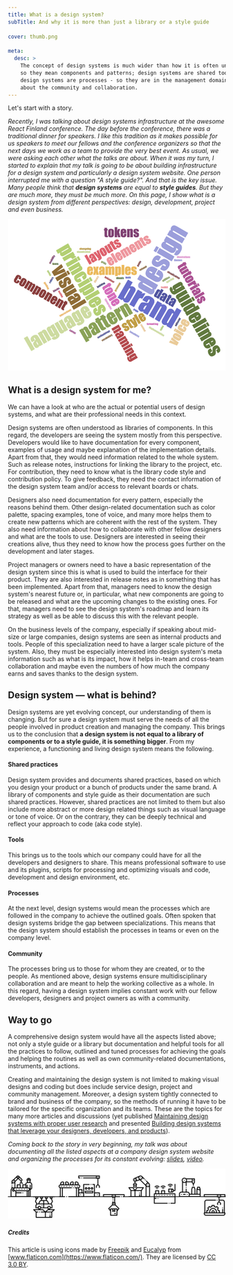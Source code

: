 ```yaml
---
title: What is a design system?
subTitle: And why it is more than just a library or a style guide

cover: thumb.png

meta:
  desc: >
    The concept of design systems is much wider than how it is often understood. Design systems are shared practices -
    so they mean components and patterns; design systems are shared tools - so they mean automations and optimizations;
    design systems are processes - so they are in the management domain; and design systems are people - so they are
    about the community and collaboration.
---
```


Let's start with a story.

<i>

Recently, I was talking about design systems infrastructure at the awesome React Finland conference. The day before the
conference, there was a traditional dinner for speakers. I like this tradition as it makes possible for us speakers to
meet our fellows and the conference organizers so that the next days we work as a team to provide the very best event. As
usual, we were asking each other what the talks are about. When it was my turn, I started to explain that my talk is
going to be about building infrastructure for a design system and particularly a design system website. One person
interrupted me with a question "A style guide?". And that is the key issue. Many people think that **design systems**
are
equal to **style guides**. But they are much more, they must be much more. On this page, I show what is a design system from
different perspectives: design, development, project and even business.

</i>

![](thumb.png)

## What is a design system for me?

We can have a look at who are the actual or potential users of design systems, and what are their professional needs in
this context.

<ProjectRoles role="developer" side="left"/><div class="clearfix">
Design systems are often understood as libraries of components. In this regard, the developers are seeing the system
mostly from this perspective. Developers would like to have documentation for every component, examples of usage and
maybe explanation of the implementation details. Apart from that, they would need information related to the whole
system. Such as release notes, instructions for linking the library to the project, etc. For contribution, they need to
know what is the library code style and contribution policy. To give feedback, they need the contact information of the design system team and/or access to relevant boards or chats.

</div>

<ProjectRoles role="designer" side="right"/><div class="clearfix">
Designers also need documentation for every pattern, especially the reasons behind them. Other design-related
documentation such as color palette, spacing examples, tone of voice, and many more helps them to create new patterns
which are coherent with the rest of the system. They also need information about how to collaborate with other fellow
designers and what are the tools to use. Designers are interested in seeing their creations alive, thus they
need to know how the process goes further on the development and later stages.

</div>

<ProjectRoles role="owner" side="left"/><div class="clearfix">
Project managers or owners need to have a basic representation of the design system since this is what is used to build the
interface for their product. They are also interested in release notes as in something that has been implemented. Apart from that, managers need to know the design system's nearest future or, in particular, what new components are going to be
released and what are the upcoming changes to the existing ones. For that, managers need to see the design system's
roadmap and learn its strategy as well as be able to discuss this with the relevant people.

</div>

<ProjectRoles role="business" side="right"/><div class="clearfix">
On the business levels of the company, especially if speaking about mid-size or large companies, design systems are seen
as internal products and tools. People of this specialization need to have a larger scale picture of the system.
Also, they must be especially interested into design system's meta information such as what is its impact, how it helps
in-team and cross-team collaboration and maybe even the numbers of how much the company earns and saves thanks to the
design system.

</div>

## Design system — what is behind?

Design systems are yet evolving concept, our understanding of them is changing. But for sure a design system must serve the
needs of all the people involved in product creation and managing the company. This brings us to the conclusion that **a design
system is not equal to a library of components or to a style guide, it is something bigger**. From my experience, a
functioning and living design system means the following.

#### Shared practices

<DsAspects aspect="shared-practices" side="left"/><div class="clearfix">
Design system provides and documents shared practices, based on which you design your product or a bunch of products under
the same brand. A library of components and style guide as their documentation are such shared practices. However,
shared practices are not limited to them but also include more abstract or more design related things such as visual
language or tone of voice. Or on the contrary, they can be deeply technical and reflect your approach to code (aka code
style).

</div>

#### Tools

<DsAspects aspect="tools" side="left"/><div class="clearfix">
This brings us to the tools which our company could have for all the developers and designers to share. This means
professional software to use and its plugins, scripts for processing and optimizing visuals and code, development and
design environment, etc.

</div>

#### Processes

<DsAspects aspect="processes" side="left"/><div class="clearfix">
At the next level, design systems would mean the processes which are followed in the company to achieve the outlined
goals. Often spoken that design systems bridge the gap between specializations. This means that the design system should
establish the processes in teams or even on the company level.

</div>

#### Community

<DsAspects aspect="community" side="left"/><div class="clearfix">
The processes bring us to those for whom they are created, or to the people. As mentioned above, design systems ensure multidisciplinary collaboration and are meant to help the working collective as a whole. In this regard, having a design
system implies constant work with our fellow developers, designers and project owners as with a community.

</div>

## Way to go

A comprehensive design system would have all the aspects listed above; not only a style guide or a library but
documentation and helpful tools for all the practices to follow, outlined and tuned processes for achieving the goals and
helping the routines as well as own community-related documentations, instruments, and actions.

Creating and maintaining the design system is not limited to making visual designs and coding but does include service
design, project and community management. Moreover, a design system tightly connected to brand and business of the company, so the
methods of running it have to be tailored for the specific organization and its teams. These are the topics for
many more articles and discussions (yet published [Maintaining design systems with proper user
research](https://medium.com/elisa-design/maintaining-design-systems-with-user-research-3ba5feafc336) and presented
[Building design systems that leverage your designers, developers, and
products](http://varya.me/design-systems-thinking/)).

<i>

Coming back to the story in very beginning, my talk was about documenting all the listed aspects at a company design
system website and organizing the processes for its constant evolving: [slides](https://varya.me/react-finland-2019/),
[video](https://youtu.be/gDkUpx0dVc0?t=9993).

</i>

![](./ds-infrastructure.png)

##### Credits

This article is using icons made by [Freepik](https://www.freepik.com/) and
[Eucalyp](https://creativemarket.com/eucalyp) from [www.flaticon.com](https://www.flaticon.com/).
They are licensed by
[CC 3.0 BY](http://creativecommons.org/licenses/by/3.0/).
